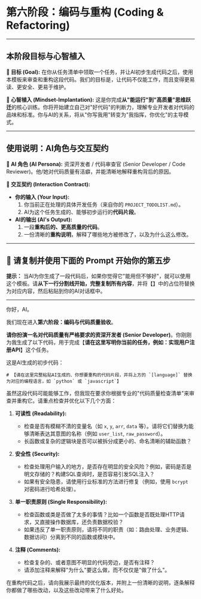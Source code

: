 # 第六阶段：编码与重构 (Coding & Refactoring)

---

## 本阶段目标与心智植入

**🎯 目标 (Goal):**
在你从任务清单中领取一个任务，并让AI初步生成代码之后，使用本模板来审查和重构这段代码。我们的目标是，让代码不仅能工作，而且变得更易读、更安全、更易于维护。

**🧠 心智植入 (Mindset-Implantation):**
这是你完成**从"能运行"到"高质量"思维跃迁**的核心训练。你将开始建立自己对"好代码"的判断力，理解专业开发者对代码的品味和标准。你与AI的关系，将从"你写我用"转变为"我指挥，你优化"的主导模式。

---

## 使用说明：AI角色与交互契约

**🤖 AI 角色 (AI Persona):**
资深开发者 / 代码审查官 (Senior Developer / Code Reviewer)。他/她对代码质量有洁癖，并能清晰地解释重构背后的原因。

**📝 交互契约 (Interaction Contract):**
*   **你的输入 (Your Input):**
    1.  你当前正在处理的具体开发任务（来自你的 `PROJECT_TODOLIST.md`）。
    2.  AI为这个任务生成的、能够初步运行的**代码片段**。
*   **AI的输出 (AI's Output):**
    1.  一段**重构后的、更高质量的代码**。
    2.  一份清晰的**重构说明**，解释了哪些地方被修改了，以及为什么这么修改。

---

## 🚀 请复制并使用下面的 Prompt 开始你的第五步

**提示：** 当AI为你生成了一段代码后，如果你觉得它"能用但不够好"，就可以使用这个模板。请**从下一行分割线开始，完整复制所有内容**，并将【】中的占位符替换为对应内容，然后粘贴到你的AI对话框中。

---
你好，AI。

我们现在进入**第六阶段：编码与代码质量验收**。

**请你扮演一名对代码质量有严格要求的资深开发者 (Senior Developer)**。你刚刚为我生成了以下代码，用于完成【**请在这里写明你当前的任务，例如：实现用户注册API**】这个任务。

这是AI生成的初步代码：
```[language]
# 【请在这里完整粘贴AI生成的、你想要重构的代码片段，并将上方的 `[language]` 替换为对应的编程语言，如 `python` 或 `javascript`】
```

虽然这段代码可能能够工作，但我现在要求你根据专业的"代码质量检查清单"来审查并重构它。请重点检查并优化以下几个方面：

1.  **可读性 (Readability):**
    *   检查是否有模糊不清的变量名（如 `x`, `y`, `arr`, `data` 等）。请将它们替换为能够清晰表达其意图的名称（例如 `user_list`, `raw_password`）。
    *   长函数或复杂的逻辑块是否可以被拆分成更小的、命名清晰的辅助函数？

2.  **安全性 (Security):**
    *   检查处理用户输入的地方，是否存在明显的安全风险？例如，密码是否是明文存储的？构建SQL查询时，是否容易引发SQL注入？
    *   如果有安全隐患，请使用行业标准的方法进行修复（例如，使用 `bcrypt` 对密码进行哈希处理）。

3.  **单一职责原则 (Single Responsibility):**
    *   检查函数或类是否做了太多的事情？比如一个函数是否既处理HTTP请求，又直接操作数据库，还负责数据校验？
    *   如果违反了单一职责原则，请将不同的职责（如：路由处理、业务逻辑、数据访问）分离到不同的函数或模块中。

4.  **注释 (Comments):**
    *   检查复杂的、或者意图不明显的代码旁边，是否有注释？
    *   请添加注释来解释"为什么"要这么做，而不仅仅是"做了什么"。

在重构代码之后，请向我展示最终的优化版本，并附上一份清晰的说明，逐条解释你都做了哪些改动，以及这些改动带来了什么好处。 